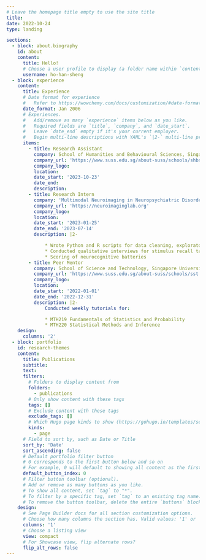 ```yaml
---
# Leave the homepage title empty to use the site title
title:
date: 2022-10-24
type: landing

sections:
  - block: about.biography
    id: about
    content:
      title: Hello!
      # Choose a user profile to display (a folder name within `content/authors/`)
      username: ho-han-sheng
  - block: experience
    content:
      title: Experience
      # Date format for experience
      #   Refer to https://wowchemy.com/docs/customization/#date-format
      date_format: Jan 2006
      # Experiences.
      #   Add/remove as many `experience` items below as you like.
      #   Required fields are `title`, `company`, and `date_start`.
      #   Leave `date_end` empty if it's your current employer.
      #   Begin multi-line descriptions with YAML's `|2-` multi-line prefix.
      items:
        - title: Research Assistant
          company: School of Humanities and Behavioural Sciences, Singapore University of Social Sciences
          company_url: 'https://www.suss.edu.sg/about-suss/schools/shbs'
          company_logo: 
          location: 
          date_start: '2023-10-23'
          date_end: 
          description:
        - title: Research Intern
          company: 'Multimodal Neuroimaging in Neuropsychiatric Disorders Laboratory, Center for Sleep and Cognition, Yong Loo Lin School of Medicine, National University of Singapore'
          company_url: 'https://neuroimaginglab.org'
          company_logo: 
          location: 
          date_start: '2023-01-25'
          date_end: '2023-07-14'
          description: |2-

              * Wrote Python and R scripts for data cleaning, exploratory data analysis, and mixture modelling of multimodal data.
              * Conducted qualitative interviews for stimulus recall tasks
              * Scoring of neurocognitive batteries
        - title: Peer Mentor
          company: School of Science and Technology, Singapore University of Social Sciences
          company_url: 'https://www.suss.edu.sg/about-suss/schools/sst'
          company_logo: 
          location: 
          date_start: '2022-01-01'
          date_end: '2022-12-31'
          description: |2-
              Conducted weekly tutorials for:

              * MTH219 Fundamentals of Statistics and Probability
              * MTH220 Statistical Methods and Inference
    design:
      columns: '2'
  - block: portfolio
    id: research-themes
    content:
      title: Publications
      subtitle: 
      text: 
      filters:
        # Folders to display content from
        folders:
          - publications
        # Only show content with these tags
        tags: []
        # Exclude content with these tags
        exclude_tags: []
        # Which Hugo page kinds to show (https://gohugo.io/templates/section-templates/#page-kinds)
        kinds:
          - page
      # Field to sort by, such as Date or Title
      sort_by: 'Date'
      sort_ascending: false
      # Default portfolio filter button
      # 0 corresponds to the first button below and so on
      # For example, 0 will default to showing all content as the first button below shows content with *any* tag
      default_button_index: 0
      # Filter button toolbar (optional).
      # Add or remove as many buttons as you like.
      # To show all content, set `tag` to "*".
      # To filter by a specific tag, set `tag` to an existing tag name.
      # To remove the button toolbar, delete the entire `buttons` block.
    design:
      # See Page Builder docs for all section customization options.
      # Choose how many columns the section has. Valid values: '1' or '2'.
      columns: '1'
      # Choose a listing view
      view: compact
      # For Showcase view, flip alternate rows?
      flip_alt_rows: false
---
```


